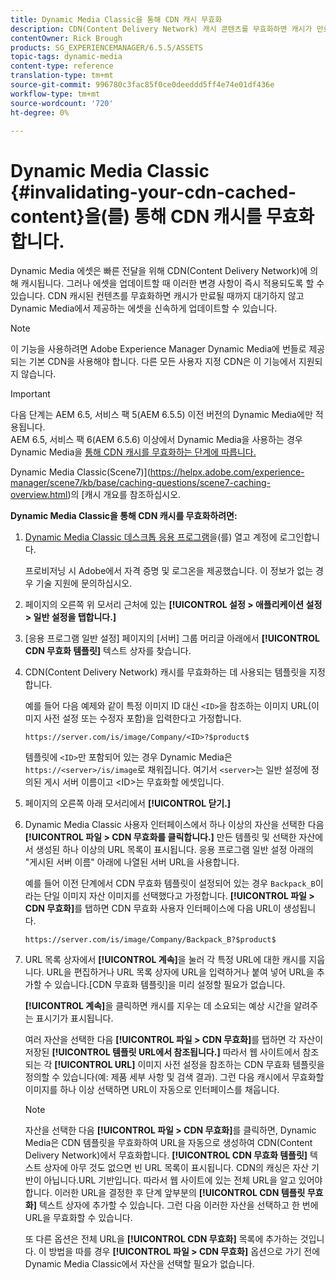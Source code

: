 ```yaml
---
title: Dynamic Media Classic을 통해 CDN 캐시 무효화
description: CDN(Content Delivery Network) 캐시 콘텐츠를 무효화하면 캐시가 만료될 때까지 기다리지 않고 Dynamic Media Classic에서 제공하는 자산을 빠르게 업데이트할 수 있습니다.
contentOwner: Rick Brough
products: SG_EXPERIENCEMANAGER/6.5.5/ASSETS
topic-tags: dynamic-media
content-type: reference
translation-type: tm+mt
source-git-commit: 996780c3fac85f0ce0deeddd5ff4e74e01df436e
workflow-type: tm+mt
source-wordcount: '720'
ht-degree: 0%

---
```



# Dynamic Media Classic {#invalidating-your-cdn-cached-content}을(를) 통해 CDN 캐시를 무효화합니다.

Dynamic Media 에셋은 빠른 전달을 위해 CDN(Content Delivery Network)에 의해 캐시됩니다. 그러나 에셋을 업데이트할 때 이러한 변경 사항이 즉시 적용되도록 할 수 있습니다. CDN 캐시된 컨텐츠를 무효화하면 캐시가 만료될 때까지 대기하지 않고 Dynamic Media에서 제공하는 에셋을 신속하게 업데이트할 수 있습니다.

>[!NOTE]
>
>이 기능을 사용하려면 Adobe Experience Manager Dynamic Media에 번들로 제공되는 기본 CDN을 사용해야 합니다. 다른 모든 사용자 지정 CDN은 이 기능에서 지원되지 않습니다.

>[!IMPORTANT]
>
>다음 단계는 AEM 6.5, 서비스 팩 5(AEM 6.5.5) 이전 버전의 Dynamic Media에만 적용됩니다.<br>AEM 6.5, 서비스 팩 6(AEM 6.5.6) 이상에서 Dynamic Media을 사용하는 경우 Dynamic Media을  [통해 CDN 캐시를 무효화하는 단계에 따릅니다.](/help/assets/invalidate-cdn-cache-dynamic-media.md)

Dynamic Media Classic(Scene7)](https://helpx.adobe.com/experience-manager/scene7/kb/base/caching-questions/scene7-caching-overview.html)의 [캐시 개요를 참조하십시오.

**Dynamic Media Classic을 통해 CDN 캐시를 무효화하려면:**

1. [Dynamic Media Classic 데스크톱 응용 프로그램](https://experienceleague.adobe.com/docs/dynamic-media-classic/using/intro/dynamic-media-classic-desktop-app.html?lang=en#system-requirements-dmc-app)을(를) 열고 계정에 로그인합니다.

   프로비저닝 시 Adobe에서 자격 증명 및 로그온을 제공했습니다. 이 정보가 없는 경우 기술 지원에 문의하십시오.

1. 페이지의 오른쪽 위 모서리 근처에 있는 **[!UICONTROL 설정 > 애플리케이션 설정 > 일반 설정을 탭합니다.]**
1. [응용 프로그램 일반 설정] 페이지의 [서버] 그룹 머리글 아래에서 **[!UICONTROL CDN 무효화 템플릿]** 텍스트 상자를 찾습니다.

1. CDN(Content Delivery Network) 캐시를 무효화하는 데 사용되는 템플릿을 지정합니다.

   예를 들어 다음 예제와 같이 특정 이미지 ID 대신 `<ID>`을 참조하는 이미지 URL(이미지 사전 설정 또는 수정자 포함)을 입력한다고 가정합니다.

   `https://server.com/is/image/Company/<ID>?$product$`

   템플릿에 `<ID>`만 포함되어 있는 경우 Dynamic Media은 `https://<server>/is/image`로 채워집니다. 여기서 `<server>`는 일반 설정에 정의된 게시 서버 이름이고 &lt;ID>는 무효화할 에셋입니다.

1. 페이지의 오른쪽 아래 모서리에서 **[!UICONTROL 닫기.]**
1. Dynamic Media Classic 사용자 인터페이스에서 하나 이상의 자산을 선택한 다음 **[!UICONTROL 파일 > CDN 무효화를 클릭합니다.]** 만든 템플릿 및 선택한 자산에서 생성된 하나 이상의 URL 목록이 표시됩니다. 응용 프로그램 일반 설정 아래의 &quot;게시된 서버 이름&quot; 아래에 나열된 서버 URL을 사용합니다.

   예를 들어 이전 단계에서 CDN 무효화 템플릿이 설정되어 있는 경우 `Backpack_B`이라는 단일 이미지 자산 이미지를 선택했다고 가정합니다. **[!UICONTROL 파일 > CDN 무효화]**&#x200B;를 탭하면 CDN 무효화 사용자 인터페이스에 다음 URL이 생성됩니다.

   `https://server.com/is/image/Company/Backpack_B?$product$`

1. URL 목록 상자에서 **[!UICONTROL 계속]**&#x200B;을 눌러 각 특정 URL에 대한 캐시를 지웁니다. URL을 편집하거나 URL 목록 상자에 URL을 입력하거나 붙여 넣어 URL을 추가할 수 있습니다.[CDN 무효화 템플릿]을 미리 설정할 필요가 없습니다.

   **[!UICONTROL 계속]**&#x200B;을 클릭하면 캐시를 지우는 데 소요되는 예상 시간을 알려주는 표시기가 표시됩니다.

   여러 자산을 선택한 다음 **[!UICONTROL 파일 > CDN 무효화]**&#x200B;를 탭하면 각 자산이 저장된 **[!UICONTROL 템플릿 URL에서 참조됩니다.]** 따라서 웹 사이트에서 참조되는 각  **[!UICONTROL URL]** 이미지 사전 설정을 참조하는 CDN 무효화 템플릿을 정의할 수 있습니다(예: 제품 세부 사항 및 검색 결과). 그런 다음 캐시에서 무효화할 이미지를 하나 이상 선택하면 URL이 자동으로 인터페이스를 채웁니다.

   >[!NOTE]
   >
   >자산을 선택한 다음 **[!UICONTROL 파일 > CDN 무효화]**&#x200B;를 클릭하면, Dynamic Media은 CDN 템플릿을 무효화하여 URL을 자동으로 생성하여 CDN(Content Delivery Network)에서 무효화합니다. **[!UICONTROL CDN 무효화 템플릿]** 텍스트 상자에 아무 것도 없으면 빈 URL 목록이 표시됩니다. CDN의 캐싱은 자산 기반이 아닙니다.URL 기반입니다. 따라서 웹 사이트에 있는 전체 URL을 알고 있어야 합니다. 이러한 URL을 결정한 후 단계 앞부분의 **[!UICONTROL CDN 템플릿 무효화]** 텍스트 상자에 추가할 수 있습니다. 그런 다음 이러한 자산을 선택하고 한 번에 URL을 무효화할 수 있습니다.
   >
   >또 다른 옵션은 전체 URL을 **[!UICONTROL CDN 무효화]** 목록에 추가하는 것입니다. 이 방법을 따를 경우 **[!UICONTROL 파일 > CDN 무효화]** 옵션으로 가기 전에 Dynamic Media Classic에서 자산을 선택할 필요가 없습니다.

